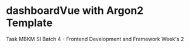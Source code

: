 # dashboardVue with Argon2 Template
Task MBKM SI Batch 4 - Frontend Development and Framework Week's 2
